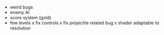 - weird bugs
- enemy AI
- score system (gold)
- few levels
x fix controls
x fix projectile related bug 
x shader adaptable to resolution
